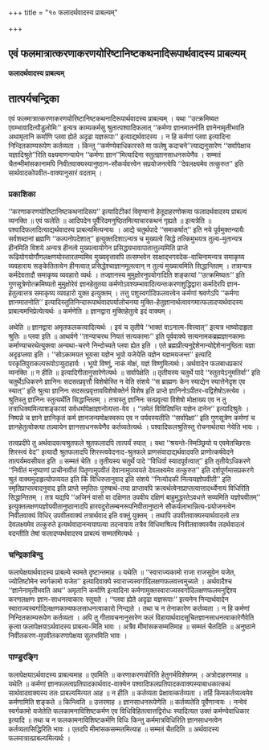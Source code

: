 +++
title = "१० फलादर्थवादस्य प्राबल्यम्"

+++


## एवं फलमात्रात्करणाकरणयोरिष्टानिष्टकथनादिरूपार्थवादस्य प्राबल्यम्

**फलादर्थवादस्य प्राबल्यम्**

## **तात्पर्यचन्द्रिका**

एवं फलमात्रात्करणाकरणयोरिष्टानिष्टकथनादिरूपार्थवादस्य प्राबल्यम् । यथा ‘‘उत्क्रमिष्यत एवम्भावादित्यौडुलोमिः’’ इत्यत्र काम्यकर्मसु श्रुतात्पश्वादिफलात् ‘‘कर्मणा ज्ञानमातनोति ज्ञानेनामृतीभवति अथामृतानि कर्माणि प्लवा ह्येते अदृढा यज्ञरूपाः’’ इत्याद्यर्थवादस्य । न हि कर्मणां प्लवा इत्यादिना निन्दितकाम्यरूपेण कर्तव्यता । किन्तु ‘‘कर्मण्येवाधिकारस्ते मा फलेषु कदाचने’’त्याद्यनुसारेण ‘‘सर्वापेक्षाच यज्ञादिश्रुते’’रिति वक्ष्यमाणन्यायेन ‘‘कर्मणा ज्ञान’’मित्यादिना स्तुतज्ञानसाधनरूपेणैव । सम्मतं चैतन्मीमांसकानामपि निवीतवाक्यस्यानुष्ठान-सौकर्यवत्त्वेन सप्रयोजनत्वेपि ‘‘देवलक्ष्यमेव तत्कुरुत’’ इति सार्थवादकोपवीत-वाक्यानुसारं वदताम् ।

### **प्रकाशिका**

‘‘करणाकरणयोरिष्टानिष्टकथनादिरूप’’ इत्यादिटीकां विवृण्वानो हेतूदाहरणोक्त्या फलादर्थवादस्य प्राबल्यं व्यनक्ति ॥ एवं फलेति ॥ आदिपदेन पूर्वैरिदमनुष्ठितमित्याचारकथनं गृह्यते ॥ इत्यत्रेति ॥ पश्वादिफलादित्याद्यर्थवादस्य प्राबल्यमित्यन्वयः । आद्ये चतुर्थपादे ‘‘समाकर्षात्’’ इति नये पूर्वमुक्तन्यायैः सर्वशब्दानां ब्रह्मणि ‘‘कल्पनोपदेशात्’’ इत्युक्तदिशाऽन्यत्र च मुख्यत्वे सिद्धे तत्किमुभयत्र तुल्य-मुतान्यत्र हीनमिति विशये अन्यत्र हीनत्वे मुख्यत्वायोगेन प्रसिद्ध्यभावापातात्तुल्यमिति प्राप्ते रूढियोगयोर्गौणलक्षणयोस्तारतम्यमिव मुख्यवृत्तावपि तत्सम्भवेन साक्षाद्भगवदेक-वाचिनामन्यत्र समाकृष्य व्यवहाराय सङ्केतितत्वेन हीनत्वात् प्रसिद्धेश्चाज्ञानमूलत्वान् न तुल्यं मुख्यत्वमिति सिद्धान्तितम् । तत्रान्यत्र कर्मदेवतादौ समाकृष्य व्यवहारो व्यर्थः । तज्ज्ञानस्य मुमुक्षोरनुपयोगादिति शङ्कायां ‘‘उत्क्रमिष्यतः’’ इति गुणसूत्रेणोत्क्रमिष्यतो मुमुक्षोरेवं ज्ञानहेतुतया कर्मणोऽवश्यम्भावादित्यन्तःकरणशुद्धिद्वारा कर्मादेरपि ज्ञान-हेतुत्वात्तत्र समाकृष्य व्यवहारो युक्त इत्युक्तम् । तत्तु पशुस्वर्गादिफलवत्त्वेन कर्मणां श्रवणेऽपि ‘‘कर्मणा ज्ञानमातनोति’’ इत्यादिस्तुतिनिन्दारूपार्थवादपर्यालोचनया मुक्ति-हेतुज्ञानार्थत्वावगमात्फलादप्यर्थवादस्य प्राबल्यमभिप्रेत्येत्यर्थः ॥ कर्मणेति ॥ ज्ञानद्वारा मुक्तिहेतुत्वे इदं वाक्यम् ।

अथेति ॥ ज्ञानद्वारा अमृतफलकत्वादित्यर्थः । इयं च तृतीये ‘‘भाक्तं वाऽनात्म-वित्त्वात्’’ इत्यत्र भाष्योदाहृता श्रुतिः ॥ प्लवा इति ॥ आथर्वणे ‘‘तान्याचरथ नियतं सत्यकामाः’’ इति पूर्ववाक्ये सत्यनामकब्रह्मज्ञानकामाः कर्माण्याचरथेत्युक्त्वा अन्यथा-चरणे निन्दोच्यते प्लवा ह्येत इति । एते ब्रह्मप्रीत्यनुद्देशेनान्योद्देशेनानुष्ठिता यज्ञा अदृढप्लवा इति । ‘‘सोऽकामयत भूयसा यज्ञेन भूयो यजेयेति यज्ञेन यज्ञमयजन्त’’ इत्यादि परकृतिपुराकल्परूपोऽप्युदाहार्यः । भूयो विष्णुं, नाकं मोक्षं, यज्ञं विष्णुमित्यर्थः। अर्थवादेन फलबाधप्रकारं व्यनक्ति ॥ न हीति ॥ इत्यादिगीतानुसारेणेत्यर्थः ॥ सर्वापेक्षेति ॥ तृतीयस्य चतुर्थे पादे ‘‘स्तुतयेऽनुमतिर्वा’’ इति चतुर्थेऽधिकरणे ज्ञानिनः सदसत्प्रवृत्तौ विशेषोस्ति न वेति संशये ‘‘स ब्राह्मणः केन स्याद्येन स्यात्तेनेदृश एव स्यात्’’ इति श्रुत्या ज्ञानिनः सदसत्प्रवृत्तावविशेषोक्तेर्न विशेष इति प्राप्ते ज्ञानिनोऽपीतर-वद्विशेषोऽस्त्येव । श्रुतिस्तु ज्ञानिनः स्तुत्यर्थेति सिद्धान्तितम् । तत्रास्तु ज्ञानिनः सत्प्रवृत्या विशेषो मोक्षाख्य एव न तु तत्राधिक्यमित्याशङ्कायां सर्वधर्मापेक्षाज्ञानोत्पत्ता-वेव । ‘‘तमेतं विविदिषन्ति यज्ञेन दानेन’’ इत्यादिश्रुतेः । निष्पन्ने च ज्ञाने ज्ञानिकृतं कर्म ज्ञानजन्यमोक्षस्वरूप एव न पर्यवस्यतीति ‘‘सर्वापेक्षा’’ इति गुणसूत्रेण कर्मणां च ज्ञानहेतुत्वोक्त्या तन्न्यायेन ज्ञानसाधनरूपेणैव कर्तव्यतेत्यर्थः । पश्वादिफलश्रुतिस्तु रोचनार्थतया नेयेति भावः ।

तत्वप्रदीपे तु अर्थवादवत्यश्रुतफले श्रुतफलादपि तात्पर्यं स्यात् । यथा ‘‘श्रयन्ते-स्मिञ्छ्रियो य एवमेतच्छिरसः शिरस्त्वं वेद’’ इत्यादौ श्रुतफलादपि शिरस्त्ववेदनाद-श्रुतफले प्राणसंवादाद्यर्थवादवति प्राणोत्कर्षवेदने तात्पर्यमवसीयत इति ॥ सम्मतं चेति ॥ तृतीयस्य चतुर्थे पादे ‘‘विधिर्वा स्यादपूर्वत्वात्’’ इति तृतीयेऽधिकरणे ‘‘निवीतं मनुष्याणां प्राचीनावीतं पितॄणामुपवीतं देवानामुपव्ययते देवलक्ष्यमेव तत्कुरुत’’ इति दर्शपूर्णमासप्रकरणे श्रुतं वाक्यमुदाहृत्योपव्ययत इति किं विधिरुतानुवाद इति संशये ‘‘नित्योदकी नित्ययज्ञोपवीती’’ इति स्मृतिप्राप्तत्वादनुवाद इति प्राप्ते स्मृतितः पुरुषार्थ-तया प्राप्तावपि क्रत्वर्थत्वेनाप्राप्तत्वात्तादर्थ्येनायं विधिरिति सिद्धान्तितम् । तत्र यद्यपि ‘‘अजिनं वासो वा दक्षिणत उपवीय दक्षिणं बाहुमुद्धरतेऽवधत्ते सव्यमिति यज्ञोपवीतम्’’ इत्युक्तलक्षणयज्ञोपवीतानुष्ठानादपि हारवदुरोलम्बनरूपनिवीतानुष्ठाने सौकर्यलाभान्नित्य-प्रयोजनत्वेन निवीतवाक्यं विधिर् उपवीतवाक्यं तत्रार्थवाद इति वक्तुं युक्तम् । तथापि उपवीतवाक्यस्यार्थवादत्वे तत्र देवलक्ष्यमेव तत्कुरुते इत्यर्थवादानन्वयापत्या तदन्वयाय तत्रैव विधिमाश्रित्य निवीतवाक्यस्यैव तदर्थवादत्वं वदन्तीति तेषां फलादप्यर्थवादस्य प्राबल्यं सम्मतमित्यर्थः ।

### **चन्द्रिकाबिन्दु**

फलापेक्षयार्थवादस्य प्राबल्ये स्वमते दृष्टान्तमाह ॥ यथेति ॥ ‘‘स्वाराज्यकामो राजा राजसूयेन यजेत, ज्योतिष्टोमेन स्वर्गकामो यजेत’’ इत्यादिवाक्ये स्वाराज्यस्वर्गादिलक्षणफलवत्त्वमुच्यते । अर्थवादैश्च ‘‘ज्ञानेनामृतीभवति अथ’’ अमृतानि कर्माणि इत्यादिना कर्मणामुक्तस्वाराज्यस्वर्गादिलक्षणफलमनुद्दिश्य करणलक्षणः ज्ञान-साधनत्वाकारः स्तूयते । ‘‘प्लवा ह्येते अदृढा यज्ञरूपाः’’ इत्यनेन निन्दार्थवादेन स्वाराज्यस्वर्गादिलक्षणकाम्यफलसाधनत्वाकारो निन्द्यते । तथा च न तेनाकारेण कर्तव्यता । न हि कर्मणां निन्दितकाम्यरूपेण कर्तव्यता । अपि तु गीतावचनानुसारेण फलं विहायार्थवादसूचितज्ञानसाधनत्वाकारेणैवेति कृत्वा फलापेक्षयाऽर्थवादस्य प्राबल्य-मिति भावः । अत्रैव मीमांसकसम्मतिमाह ॥ सम्मतं चैतदिति ॥ अनुष्ठाने निवीतकरण-मुपवीतकरणापेक्षया सुलभमिति भावः ।

### **पाण्डुरङ्गि**

फलापेक्षयाऽर्थवादस्य प्राबल्यमाह ॥ एवमिति ॥ करणाकरणयोरिति हेतुगर्भविशेषणम् । अत्रोदाहरणमाह ॥ यथेति ॥ कर्मणां ज्ञानफलत्वप्रतिपादकार्थवाद-वाक्येन पश्वादिफलप्रतिपादकवाक्यस्याबाधकात्कथं सार्थवादवाक्यस्य ततः प्राबल्यमित्यत आह ॥ न हीति ॥ कर्तव्यता प्रेक्षावत्कर्तव्यता । तर्हि किमकर्तव्यत्वमेव कर्मणामिति शङ्कते ॥ किन्त्विति ॥ उत्तरमाह ॥ ज्ञानसाधनरूपेणेति ॥ कर्तव्यतेति पूर्वेणान्वयः । नन्वेवं स्वर्गकामो यजेतेति फलकामनाविशिष्टकर्मण एव विधिविहितत्वात्तद्विरोधः स्यादित्यत उक्तं कर्मण्येवाधिकार इत्यादि ॥ तथा च न फलकामनाविशिष्टकर्मणि विधिः किन्तु कर्ममात्रविधिरिति ज्ञानसाधनत्वेन कर्तव्यतासिद्धिरिति भावः । एतदपि मीमांसकसम्मतमित्याह ॥ सम्मतं चैतदिति ॥ अर्थवादस्य फलमात्रात्प्राबल्यमित्यर्थः ।


